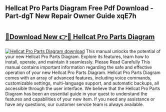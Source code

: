 ## Hellcat Pro Parts Diagram Free Pdf Download - Part-dgT New Repair Owner Guide xqE7h

# <h2><a href="http://dfpq6e1.blite.top/?on=Hellcat+Pro+Parts+Diagram">🔗Download New 👉🔴 Hellcat Pro Parts Diagram</a></h2>

[![Hellcat Pro Parts Diagram download](https://i.imgur.com/lujVjoI.png)](http://dfpq6e1.blite.top/?on=Hellcat+Pro+Parts+Diagram)
This manual unlocks the potential of your new Hellcat Pro Parts Diagram. Explore its features, learn how to install, operate, and maintain it seamlessly. Please Read Carefully This manual contains important information regarding the safe and effective operation of your new Hellcat Pro Parts Diagram. Hellcat Pro Parts Diagram comes with an array of advanced features, including voice commands, customizable settings, multi-language support, and automatic backups, all accessible through the user interface. We believe that the Hellcat Pro Parts Diagram has been an essential guide in your quest to understand the features and capabilities of your new item. If you need any assistance or have any questions, our customer service team is always available.
